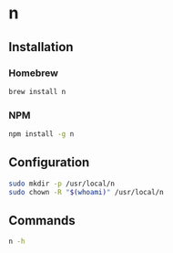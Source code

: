 # n

## Installation

### Homebrew

```sh
brew install n
```

### NPM

```sh
npm install -g n
```

## Configuration

```sh
sudo mkdir -p /usr/local/n
sudo chown -R "$(whoami)" /usr/local/n
```

## Commands

```sh
n -h
```
